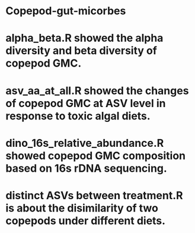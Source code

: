 # Copepod-gut-micorbes
# alpha_beta.R showed the alpha diversity and beta diversity of copepod GMC.
# asv_aa_at_all.R showed the changes of copepod GMC at ASV level in response to toxic algal diets.
# dino_16s_relative_abundance.R showed copepod GMC composition based on 16s rDNA sequencing.
# distinct ASVs between treatment.R is about the disimilarity of two copepods under different diets.
